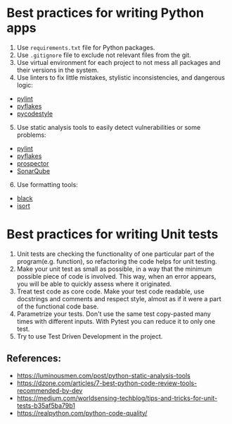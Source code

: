 # Best practices for writing Python apps

1. Use `requirements.txt` file for Python packages.
2. Use `.gitignore` file to exclude not relevant files from the git.
3. Use virtual environment for each project to not mess all packages and their versions in the system.
4. Use linters to fix little mistakes, stylistic inconsistencies, and dangerous logic:
* [pylint](https://pylint.org)
* [pyflakes](https://github.com/PyCQA/pyflakes)
* [pycodestyle](https://github.com/PyCQA/pycodestyle)
5. Use static analysis tools to easily detect vulnerabilities or some problems:
* [pylint](https://pylint.org)
* [pyflakes](https://github.com/PyCQA/pyflakes)
* [prospector](https://prospector.landscape.io/en/master/)
* [SonarQube](https://www.sonarqube.org)
6. Use formatting tools:
* [black](https://github.com/psf/black)
* [isort](https://github.com/PyCQA/isort)

# Best practices for writing Unit tests

1. Unit tests are checking the functionality of one particular part of the program(e.g. function), so refactoring the code helps for unit testing.
2. Make your unit test as small as possible, in a way that the minimum possible piece of code is involved. This way, when an error appears, you will be able to quickly assess where it originated.
3. Treat test code as core code. Make your test code readable, use docstrings and comments and respect style, almost as if it were a part of the functional code base.
4. Parametrize your tests. Don't use the same test copy-pasted many times with different inputs. With Pytest you can reduce it to only one test. 
5. Try to use Test Driven Development in the project.

## References:
* https://luminousmen.com/post/python-static-analysis-tools
* https://dzone.com/articles/7-best-python-code-review-tools-recommended-by-dev
* https://medium.com/worldsensing-techblog/tips-and-tricks-for-unit-tests-b35af5ba79b1
* https://realpython.com/python-code-quality/

